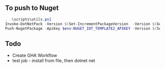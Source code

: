 ## To push to Nuget

```powershell
. .\scripts\utils.ps1
Invoke-DotNetPack -Version $(Set-IncrementPackageVersion  -Version $(Get-PackageVersion .\templatepack.csproj)) 
Push-NugetPackage -ApiKey $env:NUGET_IOT_TEMPLATE2_APIKEY -Version $(Set-IncrementPackageVersion  -Version $(Get-PackageVersion .\templatepack.csproj))
```

## Todo

- Create GHA Workflow
- test job - install from file, then dotnet net
